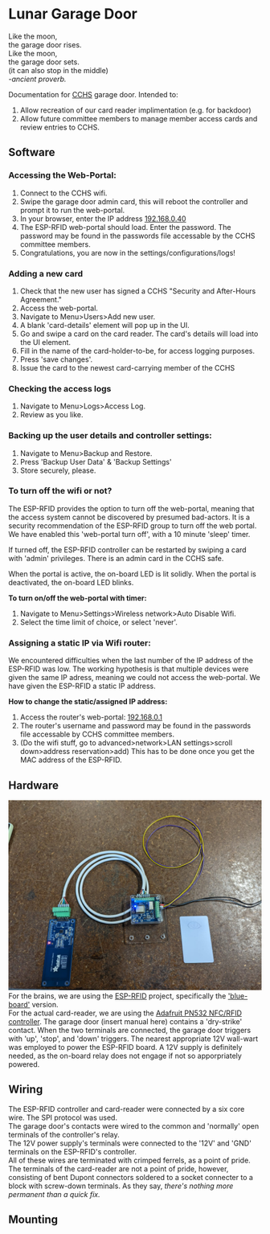 # Lunar Garage Door
Like the moon,  
the garage door rises.  
Like the moon,  
the garage door sets.  
(it can also stop in the middle)  
_-ancient proverb._

Documentation for [CCHS](https://www.hackmelbourne.org/) garage door. Intended to:
1. Allow recreation of our card reader implimentation (e.g. for backdoor)
2. Allow future committee members to manage member access cards and review entries to CCHS.

## Software  
### Accessing the Web-Portal:
1. Connect to the CCHS wifi.
2. Swipe the garage door admin card, this will reboot the controller and prompt it to run the web-portal.
3. In your browser, enter the IP address [192.168.0.40](http://192.168.0.40)
4. The ESP-RFID web-portal should load. Enter the password. The password may be found in the passwords file accessable by the CCHS committee members.
5. Congratulations, you are now in the settings/configurations/logs!

### Adding a new card 
1. Check that the new user has signed a CCHS "Security and After-Hours Agreement."
3. Access the web-portal.
4. Navigate to Menu>Users>Add new user.
5. A blank 'card-details' element will pop up in the UI.
6. Go and swipe a card on the card reader. The card's details will load into the UI element.
7. Fill in the name of the card-holder-to-be, for access logging purposes.
8. Press 'save changes'.
9. Issue the card to the newest card-carrying member of the CCHS

### Checking the access logs
1. Navigate to Menu>Logs>Access Log.
2. Review as you like.

### Backing up the user details and controller settings: 
1. Navigate to Menu>Backup and Restore.
2. Press 'Backup User Data' & 'Backup Settings'
3. Store securely, please.

### To turn off the wifi or not?
The ESP-RFID provides the option to turn off the web-portal, meaning that the access system cannot be discovered by presumed bad-actors. It is a security recommendation of the ESP-RFID group to turn off the web portal. We have enabled this 'web-portal turn off', with a 10 minute 'sleep' timer. 

If turned off, the ESP-RFID controller can be restarted by swiping a card with 'admin' privileges. There is an admin card in the CCHS safe.

When the portal is active, the on-board LED is lit solidly. When the portal is deactivated, the on-board LED blinks.

**To turn on/off the web-portal with timer:**  
1. Navigate to Menu>Settings>Wireless network>Auto Disable Wifi.
2. Select the time limit of choice, or select 'never'.

### Assigning a static IP via Wifi router:
We encountered difficulties when the last number of the IP address of the ESP-RFID was low. The working hypothesis is that multiple devices were given the same IP adress, meaning we could not access the web-portal. We have given the ESP-RFID a static IP address. 

**How to change the static/assigned IP address:**  
1. Access the router's web-portal: [192.168.0.1](192.168.0.1)
2. The router's username and password may be found in the passwords file accessable by CCHS committee members.
3. (Do the wifi stuff, go to advanced>network>LAN settings>scroll down>address reservation>add) This has to be done once you get the MAC address of the ESP-RFID.

## Hardware  
![Image of Adafruit card reader connected by white six core cable to ESP-RFID 'blue-board' with yellow and purple wires coiled above, power leads leaving frame, and white access card with eye containing question mark scratched into it](https://github.com/CCHS-Melbourne/Lunar-Garage-Door/blob/main/Hardware%20low%20res.jpeg)  
For the brains, we are using the [ESP-RFID](https://github.com/esprfid/esp-rfid) project, specifically the ['blue-board'](https://github.com/esprfid/esp-rfid-board) version.  
For the actual card-reader, we are using the [Adafruit PN532 NFC/RFID controller](https://www.adafruit.com/product/364). 
The garage door (insert manual here) contains a 'dry-strike' contact. When the two terminals are connected, the garage door triggers with 'up', 'stop', and 'down' triggers. 
The nearest appropriate 12V wall-wart was employed to power the ESP-RFID board. A 12V supply is definitely needed, as the on-board relay does not engage if not so apporpriately powered. 

## Wiring
The ESP-RFID controller and card-reader were connected by a six core wire. The SPI protocol was used.  
The garage door's contacts were wired to the common and 'normally' open terminals of the controller's relay.  
The 12V power supply's terminals were connected to the '12V' and 'GND' terminals on the ESP-RFID's controller.  
All of these wires are terminated with crimped ferrels, as a point of pride.   
The terminals of the card-reader are not a point of pride, however, consisting of bent Dupont connectors soldered to a socket connecter to a block with screw-down terminals. As they say, _there's nothing more permanent than a quick fix._

## Mounting
